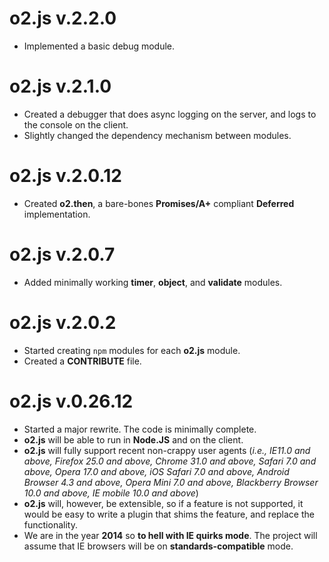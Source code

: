 # o2.js v.2.2.0

* Implemented a basic debug module.

# o2.js v.2.1.0

* Created a debugger that does async logging on the server, and logs to the console on the client.
* Slightly changed the dependency mechanism between modules.

# o2.js v.2.0.12

* Created **o2.then**, a bare-bones **Promises/A+** compliant **Deferred** implementation.

# o2.js v.2.0.7

* Added minimally working **timer**, **object**, and **validate** modules.

# o2.js v.2.0.2

* Started creating `npm` modules for each **o2.js** module.
* Created a **CONTRIBUTE** file.

# o2.js v.0.26.12

* Started a major rewrite. The code is minimally complete.
* **o2.js** will be able to run in **Node.JS** and on the client.
* **o2.js** will fully support recent non-crappy user agents (*i.e., IE11.0 and above, Firefox 25.0 and above, Chrome 31.0 and above, Safari 7.0 and above, Opera 17.0 and above, iOS Safari 7.0 and above, Android Browser 4.3 and above, Opera Mini 7.0 and above, Blackberry Browser 10.0 and above, IE mobile 10.0 and above*)
* **o2.js** will, however, be extensible, so if a feature is not supported, it would be easy to write a plugin that shims the feature, and replace the functionality.
* We are in the year **2014** so **to hell with IE quirks mode**. The project will assume that IE browsers will be on **standards-compatible** mode.
